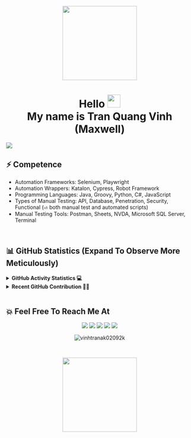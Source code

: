 
<!--
**vinhtranak02092k/vinhtranak02092k** is a ✨ _special_ ✨ repository because its `README.md` (this file) appears on your GitHub profile.

Here are some ideas to get you started:

- 🔭 I’m currently working on ...
- 🌱 I’m currently learning ...
- 👯 I’m looking to collaborate on ...
- 🤔 I’m looking for help with ...
- 💬 Ask me about ...
- 📫 How to reach me: ...
- 😄 Pronouns: ...
- ⚡ Fun fact: ...
-->

<p align="center"><img class= "center" src= "https://media0.giphy.com/media/26hiu39XQHEjPKofu/giphy.gif?cid=ecf05e47yk9q9zhvh1b0wak56am5391ayoyrb39mpdrrw3ns&rid=giphy.gif&ct=s" width= "200"></p>

<h1 align="center">	Hello <img src="https://media.giphy.com/media/hvRJCLFzcasrR4ia7z/giphy.gif" width="35"> <br> My name is Tran Quang Vinh (Maxwell)  </h1> 

<p align="">
  <a href="https://github.com/DenverCoder1/readme-typing-svg"><img src="https://readme-typing-svg.herokuapp.com?lines=Automation+Test+Engineer+in+Perseverance&center=true&width=1200&height=50"></a></p>

<!-- <p align="center">
  <a href="https://github.com/DenverCoder1/readme-typing-svg"><img src="https://readme-typing-svg.herokuapp.com?lines=Automation+Test+Engineer;Not%20always%20be%20diligent%20no%20matter%20the%20circumstances&center=true&width=1200&height=50"></a></p> -->

	  
## ⚡ Competence
<ul>
	<li>Automation Frameworks: Selenium, Playwright </li>
	<li>Automation Wrappers: Katalon, Cypress, Robot Framework </li>
	<li>Programming Languages: Java, Groovy, Python, C#, JavaScript </li>
	<li>Types of Manual Testing: API, Database, Penetration, Security, Functional (⥬ both manual test and automated scripts) </li>
	<li>Manual Testing Tools: Postman, Sheets, NVDA, Microsoft SQL Server, Terminal </li>
</ul>

<br/>

## 📊 GitHub Statistics (Expand To Observe More Meticulously)

<details> 
  <summary><b>GitHub Activity Statistics 💻</b></summary>
  <br/>
  <p align="center">
    <a href="https://github.com/anuraghazra/github-readme-stats"><img alt="Vinh Tran's Github Stats" src="https://github-readme-stats.vercel.app/api?username=vinhtranak02092k&show_icons=true&count_private=true&theme=react" height="192px"/></a>
<br/>
<br>
  &nbsp;
	  <img src="https://github-readme-stats.vercel.app/api/top-langs?username=pctrung&show_icons=true&locale=en&layout=compact&theme=react" alt="vinhtranak02092k" height="192px"/>
  <br/>
  </p>
</details>

<details>
  <summary><b>Recent GitHub Contribution 👷‍♂️</b></summary>
  <br/>
   <a href="https://github.com/vinhtranak02092k"><img alt="Vinh Tran's Activity Graph" src="https://activity-graph.herokuapp.com/graph?username=vinhtranak02092k&custom_title=Vinh%20Tran's%20Contribution%20Graph&theme=react-dark" /></a>
  <br/>

</details>

<br/>

## 💥 Feel Free To Reach Me At
<p align="center">
	<a href="mailto:tranvinhit02092k@gmail.com" target="_blank"><img src="https://img.icons8.com/fluency/50/000000/mail.png"/></a>
	<a href="https://github.com/vinhtranak02092k" target="_blank"><img src="https://img.icons8.com/fluency/48/000000/github.png"/></a>
	<a href="https://www.linkedin.com/in/vinhtranBbx" target="_blank"><img src="https://img.icons8.com/fluency/50/000000/linkedin-circled.png"/></a>
	<a href="https://www.facebook.com/vinhtranBbx" target="_blank"><img src="https://img.icons8.com/fluency/50/000000/facebook-circled.png"/></a>
	<a href="https://www.instagram.com/vinhtraafn_/" target="_blank"><img src="https://img.icons8.com/fluency/48/000000/instagram-new.png"/></a>
</p>

<p align="center"> <img src="https://komarev.com/ghpvc/?username=vinhtranak02092k&label=Profile%20views&color=0e75b6&style=plastic" alt="vinhtranak02092k" /> </p> 
<br/>
<p align= "center"><img width= "200" src= "https://media2.giphy.com/media/vwtg8NZpMpXFG9AO1M/giphy.gif?cid=ecf05e47kr6qym3b9owzxfxo0gg9piogs7hs6fbezy834ozr&rid=giphy.gif&ct=s" /></p>











